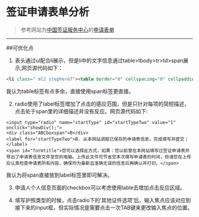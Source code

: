 # 签证申请表单分析

>参考网站为[中国签证服务中心](https://www.visaforchina.org/)的[申请表单](https://www.visaforchina.org/web/applicationdata/ApplicationApply_agreement.action?visacenterCode=BRU&request_locale=zh_CN&site_alias=BRU_ZH)
- - -
##可优化点

1. 表头通过ul配合li展示，但是li中的文字信息通过table>tbody>tr>td>span展示,网页源代码如下：
```html
<li class=" ml2 stephere7"><table border="0" cellspacing="0" cellpadding="0"><tbody><tr><td><span>声明和补充信息</span></td></tr></tbody></table></li>
```
我认为table标签有点多余，直接使用span标签更直接。

2. radio使用了label标签增加了点击的感应范围，但是只针对每项的简短描述，点击处于span里的详细描述并没有反应。网页源代码如下:
```
<input type="radio" name="startType" id="startTypeTwo" value="1" onclick="showDiv();">
<div class="ABCboxspan">B</div>
<label for="startTypeTwo">B. 从本网站调取已保存的申请表信息，完成填写并提交；</label>
<span id="formtitle">您可以选择此方式，如果：您以前曾在本网站填写过签证申请表并导出了申请表信息文件至您的电脑。上传此文件可节省您本次填写申请表的时间，但请您在上传后认真检查申请表所有内容，确保均为最新且准确无误的信息后再确认并打印。</span>
```
我认为将span直接放到label标签里即可解决。

3. 申请人个人信息页面的checkbox可以考虑使用lable去增加点击反应区域。

4. 填写护照类型的时候，点击radio下的‘其他证件选项’后，输入焦点应该对应到接下来的input框，但实际情况是需要点击一次TAB键来更改输入焦点的位置。

